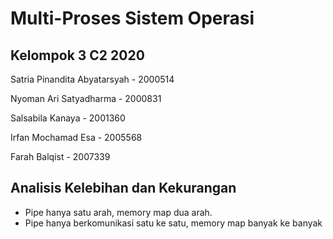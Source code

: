 # Multi-Proses Sistem Operasi

## Kelompok 3 C2 2020
Satria Pinandita Abyatarsyah - 2000514

Nyoman Ari Satyadharma       - 2000831

Salsabila Kanaya             - 2001360 

Irfan Mochamad Esa           - 2005568

Farah Balqist                - 2007339    

## Analisis Kelebihan dan Kekurangan
- Pipe hanya satu arah, memory map dua arah.
- Pipe hanya berkomunikasi satu ke satu, memory map banyak ke banyak
